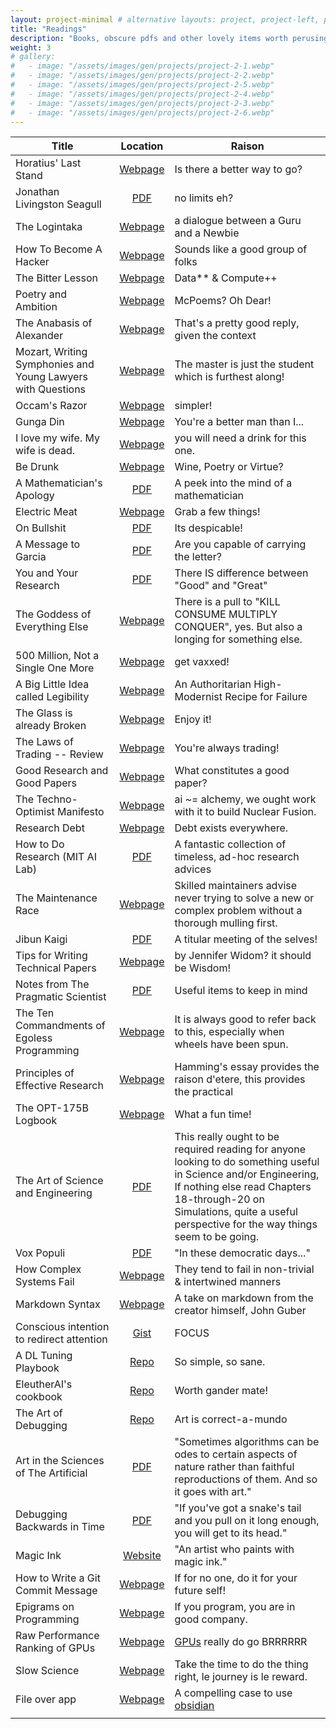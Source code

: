 ```yaml
---
layout: project-minimal # alternative layouts: project, project-left, project-right, project-top, project-minimal
title: "Readings"
description: "Books, obscure pdfs and other lovely items worth perusing."
weight: 3
# gallery:
#   - image: "/assets/images/gen/projects/project-2-1.webp"
#   - image: "/assets/images/gen/projects/project-2-2.webp"
#   - image: "/assets/images/gen/projects/project-2-5.webp"
#   - image: "/assets/images/gen/projects/project-2-4.webp"
#   - image: "/assets/images/gen/projects/project-2-3.webp"
#   - image: "/assets/images/gen/projects/project-2-6.webp"
---
```


| Title         |  Location   | Raison    |
|---------------|:-----------:|-----------|
| Horatius' Last Stand | [Webpage]( https://www.goodreads.com/quotes/21898-then-out-spake-brave-horatius-the-captain-of-the-gate) | Is there a better way to go? |
| Jonathan Livingston Seagull | [PDF](/pdfs/jonathan-livingston-seagull.pdf) | no limits eh? |
| The Logintaka | [Webpage](http://catb.org/~esr/faqs/loginataka.html) | a dialogue between a Guru and a Newbie |
| How To Become A Hacker | [Webpage](http://www.catb.org/~esr/faqs/hacker-howto.html) | Sounds like a good group of folks |
| The Bitter Lesson | [Webpage](http://incompleteideas.net/IncIdeas/BitterLesson.html) | Data** & Compute++ |
| Poetry and Ambition | [Webpage]( https://poets.org/text/poetry-and-ambition) | McPoems? Oh Dear! |
| The Anabasis of Alexander | [Webpage](https://en.m.wikisource.org/wiki/The_Anabasis_of_Alexander/Book_VII/Chapter_IX) | That's a pretty good reply, given the context |
| Mozart, Writing Symphonies and Young Lawyers with Questions | [Webpage](https://fs.blog/brain-food/october-30-2022/#:~:text=%E2%80%9CYoung%20lawyers%20frequently,to%20do%20it.%E2%80%99%E2%80%9D) | The master is just the student which is furthest along! |
| Occam's Razor | [Webpage]( http://pespmc1.vub.ac.be/OCCAMRAZ.html) | simpler! |
| Gunga Din | [Webpage]( https://www.poetryfoundation.org/poems/46783/gunga-din) | You're a better man than I... |
| I love my wife. My wife is dead. | [Webpage]( https://lettersofnote.com/2012/02/15/i-love-my-wife-my-wife-is-dead/) | you will need a drink for this one. |
| Be Drunk | [Webpage]( https://poets.org/poem/be-drunk) | Wine, Poetry or Virtue? |
| A Mathematician's Apology | [PDF](/pdfs/a-mathematicians-apology-hardy.pdf) | A peek into the mind of a mathematician |
| Electric Meat | [Webpage]( https://matt.might.net/articles/electric-meat/) | Grab a few things! |
| On Bullshit | [PDF](/pdfs/on-bullshit-frankfurt.pdf) | Its despicable! |
| A Message to Garcia | [PDF](/pdfs/hubbard1899.pdf) | Are you capable of carrying the letter? |
| You and Your Research | [PDF](/pdfs/you-and-your-research.pdf) | There IS difference between "Good" and "Great" |
| The Goddess of Everything Else | [Webpage]( https://slatestarcodex.com/2015/08/17/the-goddess-of-everything-else-2/) | There is a pull to "KILL CONSUME MULTIPLY CONQUER", yes. But also a longing for something else. |
| 500 Million, Not a Single One More | [Webpage](https://forum.effectivealtruism.org/posts/jk7A3NMdbxp65kcJJ/500-million-but-not-a-single-one-more) | get vaxxed! |
| A Big Little Idea called Legibility| [Webpage](https://www.ribbonfarm.com/2010/07/26/a-big-little-idea-called-legibility/)| An Authoritarian High-Modernist Recipe for Failure |
| The Glass is already Broken | [Webpage](https://kottke.org/15/04/the-glass-is-already-broken) | Enjoy it! |
| The Laws of Trading -- Review | [Webpage](https://astralcodexten.substack.com/p/your-book-review-the-laws-of-trading) | You're always trading! |
| Good Research and Good Papers | [Webpage](http://xiaodong-yu.blogspot.com/2011/06/forward-de-mystifying-good-research-and.html) | What constitutes a good paper? |
| The Techno-Optimist Manifesto | [Webpage](https://a16z.com/the-techno-optimist-manifesto/?utm_source=alphasignalai.beehiiv.com&utm_medium=newsletter&utm_campaign=using-llms-to-train-robots-changes-everything) | ai ~= alchemy, we ought work with it to build Nuclear Fusion. |
| Research Debt | [Webpage](https://distill.pub/2017/research-debt/) | Debt exists everywhere. |
| How to Do Research (MIT AI Lab) | [PDF](/pdfs/HOWTO-ai-research-MIT.pdf) | A fantastic collection of timeless, ad-hoc research advices |
| The Maintenance Race | [Webpage](https://worksinprogress.co/issue/the-maintenance-race) | Skilled maintainers advise never trying to solve a new or complex problem without a thorough mulling first. |
| Jibun Kaigi | [PDF](/pdfs/jibun-kaigi.pdf) | A titular meeting of the selves! |
| Tips for Writing Technical Papers | [Webpage](https://cs.stanford.edu/people/widom/paper-writing.html) | by Jennifer Widom? it should be Wisdom! |
| Notes from The Pragmatic Scientist | [PDF](pdfs/the-pragmatic-scientist-Krishnan.pdf) | Useful items to keep in mind |
| The Ten Commandments of Egoless Programming | [Webpage](https://blog.codinghorror.com/the-ten-commandments-of-egoless-programming/) | It is always good to refer back to this, especially when wheels have been spun. |
| Principles of Effective Research | [Webpage](https://michaelnielsen.org/blog/principles-of-effective-research/) | Hamming's essay provides the raison d'etere, this provides the practical |
| The OPT-175B Logbook | [Webpage](https://github.com/facebookresearch/metaseq/tree/main/projects/OPT/chronicles) | What a fun time! |
|The Art of Science and Engineering | [PDF](/pdfs/TheArtOfDoingScienceAndEngineering-Hamming.pdf) | This really ought to be required reading for anyone looking to do something useful in Science and/or Engineering, If nothing else read Chapters 18-through-20 on Simulations, quite a useful perspective for the way things seem to be going. |
| Vox Populi | [PDF](/pdfs/vox-populi.pdf) | "In these democratic days..." |
| How Complex Systems Fail | [Webpage](https://how.complexsystems.fail/) | They tend to fail in non-trivial & intertwined manners |
| Markdown Syntax | [Webpage](https://daringfireball.net/projects/markdown/syntax#list) | A take on markdown from the creator himself, John Guber |
| Conscious intention to redirect attention | [Gist](https://gist.github.com/knubie/37dd3b3006d9675d80a28e39ab045c5f) | FOCUS |
| A DL Tuning Playbook | [Repo](https://github.com/google-research/tuning_playbook?tab=readme-ov-file#why-a-tuning-playbook) | So simple, so sane. |
| EleutherAI's cookbook | [Repo](https://github.com/EleutherAI/cookbook) | Worth gander mate! |
| The Art of Debugging | [Repo](https://github.com/stas00/the-art-of-debugging) | Art is correct-a-mundo |
| Art in the Sciences of The Artificial | [PDF](https://drive.google.com/file/d/1xezPuMhndQ9BvO3jFNny5K8qNClxK7Ap/view) | "Sometimes algorithms can be odes to certain aspects of nature rather than faithful reproductions of them. And so it goes with art." |
| Debugging Backwards in Time | [PDF](https://arxiv.org/pdf/cs/0310016) | "If you've got a snake's tail and you pull on it long enough, you will get to its head." |
| Magic Ink | [Website](https://worrydream.com/MagicInk) | "An artist who paints with magic ink." |
| How to Write a Git Commit Message | [Webpage](https://cbea.ms/git-commit) | If for no one, do it for your future self! |
| Epigrams on Programming | [Webpage](https://www.cs.yale.edu/homes/perlis-alan/quotes.html) | If you program, you are in good company. |
| Raw Performance Ranking of GPUs | [Webpage](https://timdettmers.com/2023/01/30/which-gpu-for-deep-learning/#Raw_Performance_Ranking_of_GPUs) | [GPUs](https://www.youtube.com/watch?v=QVBjiFPMKMM) really do go BRRRRRR |
| Slow Science | [Webpage](http://slow-science.org/) | Take the time to do the thing right, le journey is le reward. |
| File over app | [Webpage](https://stephango.com/file-over-app) | A compelling case to use [obsidian](https://obsidian.md/) |
||||

